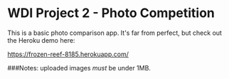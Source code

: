 # WDI Project 2 - Photo Competition

This is a basic photo comparison app. It's far from perfect, but check out the Heroku demo here:

https://frozen-reef-8185.herokuapp.com/

###Notes: 
uploaded images *must* be under 1MB.
 